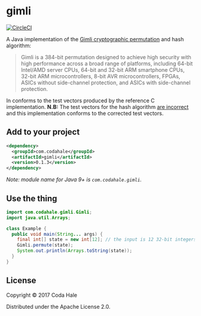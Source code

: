# gimli

[![CircleCI](https://circleci.com/gh/codahale/gimli.svg?style=svg)](https://circleci.com/gh/codahale/gimli)

A Java implementation of the [Gimli cryptographic permutation](https://gimli.cr.yp.to) and hash 
algorithm:

> Gimli is a 384-bit permutation designed to achieve high security with high performance across a
broad range of platforms, including 64-bit Intel/AMD server CPUs, 64-bit and 32-bit ARM smartphone
CPUs, 32-bit ARM microcontrollers, 8-bit AVR microcontrollers, FPGAs, ASICs without side-channel
protection, and ASICs with side-channel protection.

In conforms to the test vectors produced by the reference C implementation. **N.B:** The test
vectors for the hash algorithm [are
incorrect](https://crypto.stackexchange.com/questions/51025/doubt-about-published-test-vectors-for-gimli-hash)
and this implementation conforms to the corrected test vectors.


## Add to your project

```xml
<dependency>
  <groupId>com.codahale</groupId>
  <artifactId>gimli</artifactId>
  <version>0.1.3</version>
</dependency>
```

*Note: module name for Java 9+ is `com.codahale.gimli`.*

## Use the thing

```java
import com.codahale.gimli.Gimli;
import java.util.Arrays;

class Example {
  public void main(String... args) {
    final int[] state = new int[12]; // the input is 12 32-bit integers
    Gimli.permute(state);
    System.out.println(Arrays.toString(state));
  }
}
```

## License

Copyright © 2017 Coda Hale

Distributed under the Apache License 2.0.

